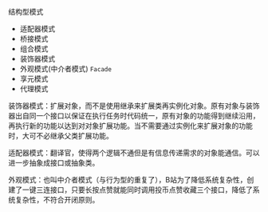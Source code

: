 结构型模式

- 适配器模式
- 桥接模式
- 组合模式
- 装饰器模式
- 外观模式(中介者模式) `Facade`
- 享元模式
- 代理模式



装饰器模式：扩展对象，而不是使用继承来扩展类再实例化对象。原有对象与装饰器出自同一个接口以保证在执行任务时代码统一，原有对象的功能得到继续沿用，再执行新的功能以达到对对象扩展功能。当不需要通过实例化来扩展对象的功能时，大可不必继承父类扩展功能。



适配器模式：翻译官，使得两个逻辑不通但是有信息传递需求的对象能通信。可以进一步抽象成接口或抽象类。



外观模式：也叫中介者模式（与行为型的重复了），B站为了降低系统复杂性，创建了一键三连接口，只要长按点赞就能同时调用投币点赞收藏三个接口，降低了系统复杂性，不符合开闭原则。